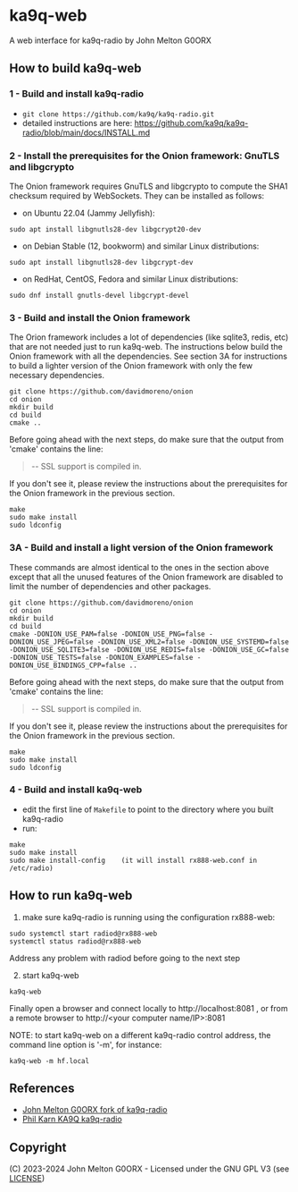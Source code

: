 # ka9q-web

A web interface for ka9q-radio by John Melton G0ORX


## How to build ka9q-web

### 1 - Build and install ka9q-radio

- `git clone https://github.com/ka9q/ka9q-radio.git`
- detailed instructions are here: https://github.com/ka9q/ka9q-radio/blob/main/docs/INSTALL.md


### 2 - Install the prerequisites for the Onion framework: GnuTLS and libgcrypto

The Onion framework requires GnuTLS and libgcrypto to compute the SHA1 checksum required by WebSockets.
They can be installed as follows:

- on Ubuntu 22.04 (Jammy Jellyfish):
```
sudo apt install libgnutls28-dev libgcrypt20-dev
```

- on Debian Stable (12, bookworm)  and similar Linux distributions:
```
sudo apt install libgnutls28-dev libgcrypt-dev
```

- on RedHat, CentOS, Fedora and similar Linux distributions:
```
sudo dnf install gnutls-devel libgcrypt-devel
```


### 3 - Build and install the Onion framework

The Orion framework includes a lot of dependencies (like sqlite3, redis, etc) that are not needed just to run ka9q-web. The instructions below build the Onion framework with all the dependencies. See section 3A for instructions to build a lighter version of the Onion framework with only the few necessary dependencies.

```
git clone https://github.com/davidmoreno/onion
cd onion
mkdir build
cd build
cmake ..
```

Before going ahead with the next steps, do make sure that the output from 'cmake' contains the line:
> -- SSL support is compiled in.

If you don't see it, please review the instructions about the prerequisites for the Onion framework in the previous section.

```
make
sudo make install
sudo ldconfig
```

### 3A - Build and install a light version of the Onion framework

These commands are almost identical to the ones in the section above except that all the unused features of the Onion framework are disabled to limit the number of dependencies and other packages.

```
git clone https://github.com/davidmoreno/onion
cd onion
mkdir build
cd build
cmake -DONION_USE_PAM=false -DONION_USE_PNG=false -DONION_USE_JPEG=false -DONION_USE_XML2=false -DONION_USE_SYSTEMD=false -DONION_USE_SQLITE3=false -DONION_USE_REDIS=false -DONION_USE_GC=false -DONION_USE_TESTS=false -DONION_EXAMPLES=false -DONION_USE_BINDINGS_CPP=false ..
```

Before going ahead with the next steps, do make sure that the output from 'cmake' contains the line:
> -- SSL support is compiled in.

If you don't see it, please review the instructions about the prerequisites for the Onion framework in the previous section.

```
make
sudo make install
sudo ldconfig
```

### 4 - Build and install ka9q-web

- edit the first line of `Makefile` to point to the directory where you built ka9q-radio
- run:
```
make
sudo make install
sudo make install-config    (it will install rx888-web.conf in /etc/radio)
```


## How to run ka9q-web

1. make sure ka9q-radio is running using the configuration rx888-web:
```
sudo systemctl start radiod@rx888-web
systemctl status radiod@rx888-web
```
Address any problem with radiod before going to the next step

2. start ka9q-web
```
ka9q-web
```

Finally open a browser and connect locally to http://localhost:8081 , or from a remote browser to http://<your computer name/IP>:8081

NOTE: to start ka9q-web on a different ka9q-radio control address, the command line option is '-m', for instance:
```
ka9q-web -m hf.local
```


## References

- [John Melton G0ORX fork of ka9q-radio](https://github.com/g0orx/ka9q-radio)
- [Phil Karn KA9Q ka9q-radio](https://github.com/ka9q/ka9q-radio)

## Copyright

(C) 2023-2024 John Melton G0ORX - Licensed under the GNU GPL V3 (see [LICENSE](LICENSE))
